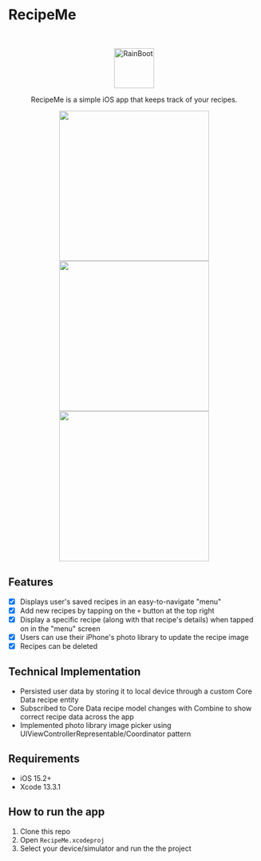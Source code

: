 # RecipeMe
<br />
<p align="center">
  <img src="https://dl.dropboxusercontent.com/s/2g44xjhwxq5bm1e/recipe_me_app_icon.png?dl=0" alt="RainBoot" width="80" height="80">
  <p align="center">
    RecipeMe is a simple iOS app that keeps track of your recipes.
  </p>
</p>

<p align="center">
  <img src= "https://dl.dropboxusercontent.com/s/znwwz75uo8k2kg2/recipe_me_menu_view.png?dl=0" width="300">
  <img src= "https://dl.dropboxusercontent.com/s/awxiagoi02q9m99/recipe_me_new_recipe_view.png?dl=0" width="300">
  <img src= "https://dl.dropboxusercontent.com/s/tu50t1nijbtlqi7/recipe_me_recipe_view.png?dl=0" width="300">
</p>

## Features
- [x] Displays user's saved recipes in an easy-to-navigate "menu"
- [x] Add new recipes by tapping on the `+` button at the top right
- [x] Display a specific recipe (along with that recipe's details) when tapped on in the "menu" screen
- [x] Users can use their iPhone's photo library to update the recipe image
- [x] Recipes can be deleted

## Technical Implementation
- Persisted user data by storing it to local device through a custom Core Data recipe entity
- Subscribed to Core Data recipe model changes with Combine to show correct recipe data across the app
- Implemented photo library image picker using UIViewControllerRepresentable/Coordinator pattern

## Requirements
- iOS 15.2+
- Xcode 13.3.1

## How to run the app
1. Clone this repo
2. Open `RecipeMe.xcodeproj`
3. Select your device/simulator and run the the project
